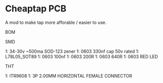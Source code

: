 # Cheaptap PCB

A mod to make tap more afforable / easier to use.

 BOM

 SMD

1: 34-30v ~500ma SOD-123 zener
1: 0603 330nf cap 50v rated
1: L78L05_SOT89
1: 0603 100nf
1: 0603 200R
1: 0603 640R
1: 0603 RED LED

 THT

1: ITR9608
1: 3P 2.00MM HORIZONTAL FEMALE CONNECTOR
